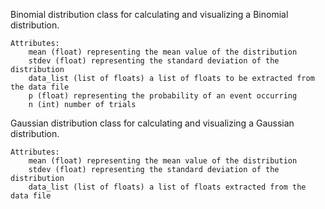   Binomial distribution class for calculating and 
    visualizing a Binomial distribution.
    
    Attributes:
        mean (float) representing the mean value of the distribution
        stdev (float) representing the standard deviation of the distribution
        data_list (list of floats) a list of floats to be extracted from the data file
        p (float) representing the probability of an event occurring
        n (int) number of trials
    
            
 
 Gaussian distribution class for calculating and 
	visualizing a Gaussian distribution.
	
	Attributes:
		mean (float) representing the mean value of the distribution
		stdev (float) representing the standard deviation of the distribution
		data_list (list of floats) a list of floats extracted from the data file
 
    